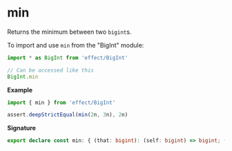 # min

Returns the minimum between two `bigint`s.

To import and use `min` from the "BigInt" module:

```ts
import * as BigInt from 'effect/BigInt'

// Can be accessed like this
BigInt.min
```

**Example**

```ts
import { min } from 'effect/BigInt'

assert.deepStrictEqual(min(2n, 3n), 2n)
```

**Signature**

```ts
export declare const min: { (that: bigint): (self: bigint) => bigint; (self: bigint, that: bigint): bigint }
```
